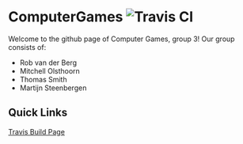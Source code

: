 # ComputerGames ![Travis CI](https://travis-ci.org/newnottakename/ComputerGames.svg?branch=master)

Welcome to the github page of Computer Games, group 3!
Our group consists of:
* Rob van der Berg
* Mitchell Olsthoorn
* Thomas Smith
* Martijn Steenbergen

## Quick Links

[Travis Build Page](https://travis-ci.org/newnottakename/ComputerGames)